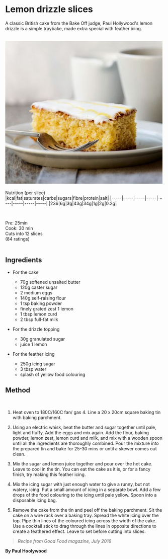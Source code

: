 # Lemon drizzle slices

A classic British cake from the Bake Off judge, Paul Hollywood's lemon drizzle is a simple traybake, made extra special with feather icing.  
<br>

![Lemon drizzle](https://raw.githubusercontent.com/HsnAkk/Markdown_Example/master/cake.jpg)
<br>
<br>
Nutrition (per slice)  
|kcal|fat|saturates|carbs|sugars|fibre|protein|salt|
|-----|-----|-----|-----|-----|-----|-----|-----|
|236|6g|3g|43g|34g|1g|2g|0.2g|  

<br>

Pre: 25min  
Cook: 30 min  
Cuts into 12 slices  
(84 ratings)  
<br>
## Ingredients  

* For the cake  
  * 70g softened unsalted butter
  * 120g caster sugar
  * 2 medium eggs
  * 140g self-raising flour
  * 1 tsp baking powder
  * finely grated zest 1 lemon
  * 1 tbsp lemon curd
  * 2 tbsp full-fat milk

* For the drizzle topping
  * 30g granulated sugar
  * juice 1 lemon

* For the feather icing
    * 250g icing sugar
    * 3 tbsp water
    * splash of yellow food colouring

## Method  
<br>

1. Heat oven to 180C/160C fan/ gas 4. Line a 20 x 20cm square baking tin with baking parchment.
   
2. Using an electric whisk, beat the butter and sugar together until pale, light and fluffy. Add the eggs and mix again. Add the flour, baking powder, lemon zest, lemon curd and milk, and mix with a wooden spoon until all the ingredients are thoroughly combined. Pour the mixture into the prepared tin and bake for 25-30 mins or until a skewer comes out clean.  

3. Mix the sugar and lemon juice together and pour over the hot cake. Leave to cool in the tin. You can eat the cake as it is, or for a fancy finish, try making this feather icing.
   
4. Mix the icing sugar with just enough water to give a runny, but not watery, icing. Put a small amount of icing in a separate bowl. Add a few drops of the food colouring to the icing until pale yellow. Spoon into a disposable icing bag.
   
5. Remove the cake from the tin and peel off the baking parchment. Sit the cake on a wire rack over a baking tray. Spread the white icing over the top. Pipe thin lines of the coloured icing across the width of the cake. Use a cocktail stick to drag through the lines in opposite directions to create a feathered effect. Leave to set before cutting into slices.  

>*Recipe from Good Food magazine, July 2016*  

**By Paul Hoolywood**

